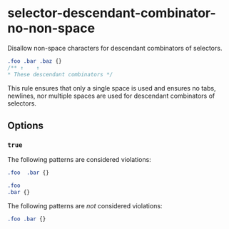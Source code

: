 # selector-descendant-combinator-no-non-space

Disallow non-space characters for descendant combinators of selectors.

```css
.foo .bar .baz {}
/** ↑    ↑
* These descendant combinators */
```

This rule ensures that only a single space is used and ensures no tabs, newlines, nor multiple spaces are used for descendant combinators of selectors.

## Options

### `true`

The following patterns are considered violations:

```css
.foo  .bar {}
```

```css
.foo
.bar {}
```

The following patterns are *not* considered violations:

```css
.foo .bar {}
```
